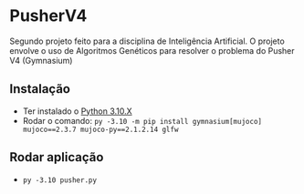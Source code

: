 # PusherV4
Segundo projeto feito para a disciplina de Inteligência Artificial. O projeto envolve o uso de Algoritmos Genéticos para resolver o problema do Pusher V4 (Gymnasium)

## Instalação
- Ter instalado o [Python 3.10.X](https://www.python.org/downloads/release/python-3100/)
- Rodar o comando: `py -3.10 -m pip install gymnasium[mujoco] mujoco==2.3.7 mujoco-py==2.1.2.14 glfw`

## Rodar aplicação
- `py -3.10 pusher.py`